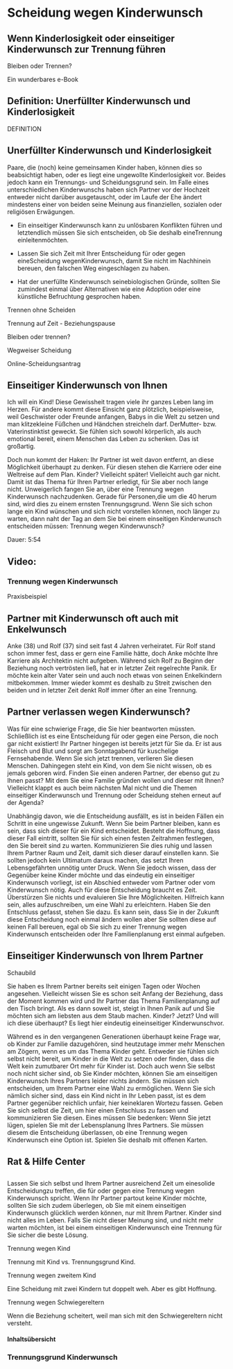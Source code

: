 # Scheidung wegen Kinderwunsch

## Wenn Kinderlosigkeit oder einseitiger Kinderwunsch zur Trennung führen

Bleiben oder Trennen?

Ein wunderbares e-Book

## Definition: Unerfüllter Kinderwunsch und Kinderlosigkeit

DEFINITION

## Unerfüllter Kinderwunsch und Kinderlosigkeit

Paare, die (noch) keine gemeinsamen Kinder haben, können dies so beabsichtigt haben, oder es liegt eine ungewollte Kinderlosigkeit vor. Beides jedoch kann ein Trennungs- und Scheidungsgrund sein. Im Falle eines unterschiedlichen Kinderwunschs haben sich Partner vor der Hochzeit entweder nicht darüber ausgetauscht, oder im Laufe der Ehe ändert mindestens einer von beiden seine Meinung aus finanziellen, sozialen oder religiösen Erwägungen.

- Ein einseitiger Kinderwunsch kann zu unlösbaren Konflikten führen und letztendlich müssen Sie sich entscheiden, ob Sie deshalb eineTrennung einleitenmöchten.

- Lassen Sie sich Zeit mit Ihrer Entscheidung für oder gegen eineScheidung wegenKinderwunsch, damit Sie nicht im Nachhinein bereuen, den falschen Weg eingeschlagen zu haben.

- Hat der unerfüllte Kinderwunsch seinebiologischen Gründe, sollten Sie zumindest einmal über Alternativen wie eine Adoption oder eine künstliche Befruchtung gesprochen haben.

Trennen ohne Scheiden

Trennung auf Zeit - Beziehungspause

Bleiben oder trennen?

Wegweiser Scheidung

Online-Scheidungsantrag

## Einseitiger Kinderwunsch von Ihnen

Ich will ein Kind! Diese Gewissheit tragen viele ihr ganzes Leben lang im Herzen. Für andere kommt diese Einsicht ganz plötzlich, beispielsweise, weil Geschwister oder Freunde anfangen, Babys in die Welt zu setzen und man klitzekleine Füßchen und Händchen streicheln darf. DerMutter- bzw. Vaterinstinktist geweckt. Sie fühlen sich sowohl körperlich, als auch emotional bereit, einem Menschen das Leben zu schenken. Das ist großartig.

Doch nun kommt der Haken: Ihr Partner ist weit davon entfernt, an diese Möglichkeit überhaupt zu denken. Für diesen stehen die Karriere oder eine Weltreise auf dem Plan. Kinder? Vielleicht später! Vielleicht auch gar nicht. Damit ist das Thema für Ihren Partner erledigt, für Sie aber noch lange nicht. Unweigerlich fangen Sie an, über eine Trennung wegen Kinderwunsch nachzudenken. Gerade für Personen,die um die 40 herum sind, wird dies zu einem ernsten Trennungsgrund. Wenn Sie sich schon lange ein Kind wünschen und sich nicht vorstellen können, noch länger zu warten, dann naht der Tag an dem Sie bei einem einseitigen Kinderwunsch entscheiden müssen: Trennung wegen Kinderwunsch?

Dauer: 5:54

## Video:

### Trennung wegen Kinderwunsch

Praxisbeispiel

## Partner mit Kinderwunsch oft auch mit Enkelwunsch

Anke (38) und Rolf (37) sind seit fast 4 Jahren verheiratet. Für Rolf stand schon immer fest, dass er gern eine Familie hätte, doch Anke möchte Ihre Karriere als Architektin nicht aufgeben. Während sich Rolf zu Beginn der Beziehung noch vertrösten ließ, hat er in letzter Zeit regelrechte Panik. Er möchte kein alter Vater sein und auch noch etwas von seinen Enkelkindern mitbekommen. Immer wieder kommt es deshalb zu Streit zwischen den beiden und in letzter Zeit denkt Rolf immer öfter an eine Trennung.

## Partner verlassen wegen Kinderwunsch?

Was für eine schwierige Frage, die Sie hier beantworten müssten. Schließlich ist es eine Entscheidung für oder gegen eine Person, die noch gar nicht existiert! Ihr Partner hingegen ist bereits jetzt für Sie da. Er ist aus Fleisch und Blut und sorgt am Sonntagabend für kuschelige Fernsehabende. Wenn Sie sich jetzt trennen, verlieren Sie diesen Menschen. Dahingegen steht ein Kind, von dem Sie nicht wissen, ob es jemals geboren wird. Finden Sie einen anderen Partner, der ebenso gut zu Ihnen passt? Mit dem Sie eine Familie gründen wollen und dieser mit Ihnen? Vielleicht klappt es auch beim nächsten Mal nicht und die Themen einseitiger Kinderwunsch und Trennung oder Scheidung stehen erneut auf der Agenda?

Unabhängig davon, wie die Entscheidung ausfällt, es ist in beiden Fällen ein Schritt in eine ungewisse Zukunft. Wenn Sie beim Partner bleiben, kann es sein, dass sich dieser für ein Kind entscheidet. Besteht die Hoffnung, dass dieser Fall eintritt, sollten Sie für sich einen festen Zeitrahmen festlegen, den Sie bereit sind zu warten. Kommunizieren Sie dies ruhig und lassen Ihrem Partner Raum und Zeit, damit sich dieser darauf einstellen kann. Sie sollten jedoch kein Ultimatum daraus machen, das setzt Ihren Lebensgefährten unnötig unter Druck. Wenn Sie jedoch wissen, dass der Gegenüber keine Kinder möchte und das eindeutig ein einseitiger Kinderwunsch vorliegt, ist ein Abschied entweder vom Partner oder vom Kinderwunsch nötig. Auch für diese Entscheidung braucht es Zeit. Überstürzen Sie nichts und evaluieren Sie Ihre Möglichkeiten. Hilfreich kann sein, alles aufzuschreiben, um eine Wahl zu erleichtern. Haben Sie den Entschluss gefasst, stehen Sie dazu. Es kann sein, dass Sie in der Zukunft diese Entscheidung noch einmal ändern wollen aber Sie sollten diese auf keinen Fall bereuen, egal ob Sie sich zu einer Trennung wegen Kinderwunsch entscheiden oder Ihre Familienplanung erst einmal aufgeben.

## Einseitiger Kinderwunsch von Ihrem Partner

Schaubild

Sie haben es Ihrem Partner bereits seit einigen Tagen oder Wochen angesehen. Vielleicht wissen Sie es schon seit Anfang der Beziehung, dass der Moment kommen wird und Ihr Partner das Thema Familienplanung auf den Tisch bringt. Als es dann soweit ist, steigt in Ihnen Panik auf und Sie möchten sich am liebsten aus dem Staub machen. Kinder? Jetzt? Und will ich diese überhaupt? Es liegt hier eindeutig eineinseitiger Kinderwunschvor.

Während es in den vergangenen Generationen überhaupt keine Frage war, ob Kinder zur Familie dazugehören, sind heutzutage immer mehr Menschen am Zögern, wenn es um das Thema Kinder geht. Entweder sie fühlen sich selbst nicht bereit, um Kinder in die Welt zu setzen oder finden, dass die Welt kein zumutbarer Ort mehr für Kinder ist. Doch auch wenn Sie selbst noch nicht sicher sind, ob Sie Kinder möchten, können Sie am einseitigen Kinderwunsch Ihres Partners leider nichts ändern. Sie müssen sich entscheiden, um Ihrem Partner eine Wahl zu ermöglichen. Wenn Sie sich nämlich sicher sind, dass ein Kind nicht in Ihr Leben passt, ist es dem Partner gegenüber reichlich unfair, hier keineklaren Wortezu fassen. Geben Sie sich selbst die Zeit, um hier einen Entschluss zu fassen und kommunizieren Sie diesen. Eines müssen Sie bedenken: Wenn Sie jetzt lügen, spielen Sie mit der Lebensplanung Ihres Partners. Sie müssen diesem die Entscheidung überlassen, ob eine Trennung wegen Kinderwunsch eine Option ist. Spielen Sie deshalb mit offenen Karten.

## Rat & Hilfe Center

## 

Lassen Sie sich selbst und Ihrem Partner ausreichend Zeit um einesolide Entscheidungzu treffen, die für oder gegen eine Trennung wegen Kinderwunsch spricht. Wenn Ihr Partner partout keine Kinder möchte, sollten Sie sich zudem überlegen, ob Sie mit einem einseitigen Kinderwunsch glücklich werden können, nur mit Ihrem Partner. Kinder sind nicht alles im Leben. Falls Sie nicht dieser Meinung sind, und nicht mehr warten möchten, ist bei einem einseitigen Kinderwunsch eine Trennung für Sie sicher die beste Lösung.

Trennung wegen Kind

Trennung mit Kind vs. Trennungsgrund Kind.

Trennung wegen zweitem Kind

Eine Scheidung mit zwei Kindern tut doppelt weh. Aber es gibt Hoffnung.

Trennung wegen Schwiegereltern

Wenn die Beziehung scheitert, weil man sich mit den Schwiegereltern nicht versteht.

#### Inhaltsübersicht

### Trennungsgrund Kinderwunsch